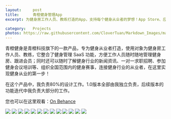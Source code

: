 ```yaml
---
layout:     post
title:      青橙健身管理App
excerpt: 为健身房工作人员、教练打造的App，支持每个健身从业者的梦想！App Store、应用宝可搜索下载

category:	Projects
photos: https://raw.githubusercontent.com/CloverTuan/Markdown_Images/master/qc-staff/qcstaff-cover.png
---
```


青橙健身是青橙科技旗下的一款产品，专为健身从业者打造，使用对象为健身房工作人员、教练，它整合了健身管理 SaaS 功能，方便工作人员随时随地管理健身房、跟进会员；同时还可以随时了解健身行业的新闻资讯、一对一求职招聘、参加健身会议培训等、组织全国范围内的健身赛事，连接健身行业的从业者，在这里实现健身从业的第一步！

在这个产品中，我负责80%的设计工作。1.0版本全部由我独立负责，后续版本的功能迭代中我负责大部分的工作。

您也可以在这里观看：[On Behance](https://www.behance.net/gallery/71708425/AppAn-App-for-gym-management)

![](https://raw.githubusercontent.com/CloverTuan/Markdown_Images/master/qc-staff/1.jpg)
![](https://raw.githubusercontent.com/CloverTuan/Markdown_Images/master/qc-staff/2.jpg)
![](https://raw.githubusercontent.com/CloverTuan/Markdown_Images/master/qc-staff/13.jpg)
![](https://raw.githubusercontent.com/CloverTuan/Markdown_Images/master/qc-staff/3.jpg)
![](https://raw.githubusercontent.com/CloverTuan/Markdown_Images/master/qc-staff/4.jpg)
![](https://raw.githubusercontent.com/CloverTuan/Markdown_Images/master/qc-staff/5.jpg)
![](https://raw.githubusercontent.com/CloverTuan/Markdown_Images/master/qc-staff/6.jpg)
![](https://raw.githubusercontent.com/CloverTuan/Markdown_Images/master/qc-staff/7.jpg)
![](https://raw.githubusercontent.com/CloverTuan/Markdown_Images/master/qc-staff/8.jpg)
![](https://raw.githubusercontent.com/CloverTuan/Markdown_Images/master/qc-staff/9.jpg)
![](https://raw.githubusercontent.com/CloverTuan/Markdown_Images/master/qc-staff/10.jpg)
![](https://raw.githubusercontent.com/CloverTuan/Markdown_Images/master/qc-staff/11.jpg)
![](https://raw.githubusercontent.com/CloverTuan/Markdown_Images/master/qc-staff/12.jpg)


